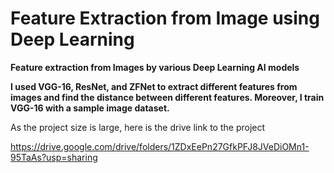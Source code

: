 # Feature Extraction from Image using Deep Learning
**Feature extraction from Images by various Deep Learning AI models**

**I used VGG-16, ResNet, and ZFNet to extract different features from images and find the distance between different features. Moreover, I train VGG-16 with a sample image dataset.**

As the project size is large, here is the drive link to the project

https://drive.google.com/drive/folders/1ZDxEePn27GfkPFJ8JVeDiOMn1-95TaAs?usp=sharing

